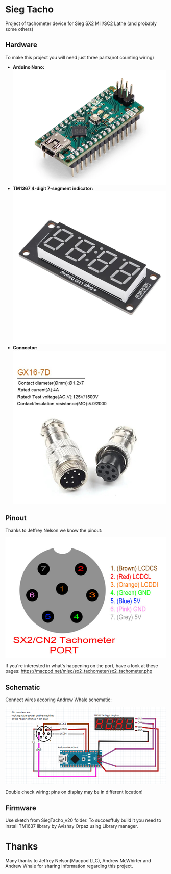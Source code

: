 # Sieg Tacho

Project of tachometer device for Sieg SX2 Mill/SC2 Lathe (and probably some others)

## Hardware

To make this project you will need just three parts(not counting wiring)

* **Arduino Nano:** 
![Image](Images/Arduino_Nano.webp "Arduino Nano")
* **TM1367 4-digit 7-segment indicator:**
![Image](Images/TM1637_Perspective.jpg "TM1367 4-digit 7-segment indicator")
* **Connector:**
![Image](Images/GX16-7D.jpg "Connector")

## Pinout

Thanks to Jeffrey Nelson we know the pinout:

![Image](Images/sx2_cn2_tachometer_port_pinout.jpg "Pinout")

If you're interested in what's happening on the port, have a look at these pages:
https://macpod.net/misc/sx2_tachometer/sx2_tachometer.php

## Schematic

Connect wires accoring Andrew Whale schematic:

![Image](Images/TachoWiring.png "Wiring")

Double check wiring: pins on display may be in different location!

## Firmware

Use sketch from SiegTacho_v20 folder. To succesffuly build it you need to install TM1637 library by Avishay Orpaz using Library manager.

# Thanks

Many thanks to Jeffrey Nelson(Macpod LLC), Andrew McWhirter and Andrew Whale for sharing information regarding this project.